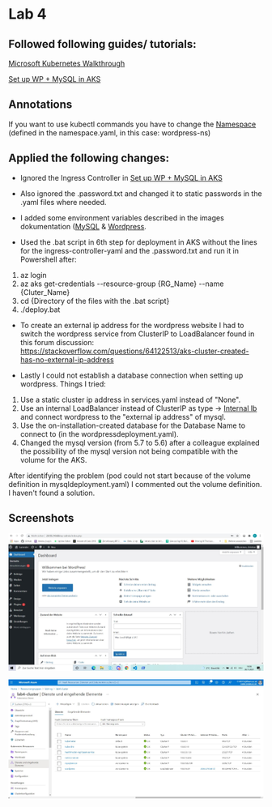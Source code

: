 # Lab 4
## Followed following guides/ tutorials:
[Microsoft Kubernetes Walkthrough](https://docs.microsoft.com/en-us/azure/aks/kubernetes-walkthrough)

[Set up WP + MySQL in AKS](https://quisl.de/b/wie-du-wordpress-auf-azure-kubernetes-services-installierst-manuelles-deployment-in-6-schritten/)

## Annotations
If you want to use kubectl commands you have to change the [Namespace](https://kubernetes.io/docs/concepts/overview/working-with-objects/namespaces/) (defined in the namespace.yaml, in this case: wordpress-ns)

## Applied the following changes:

* Ignored the Ingress Controller in [Set up WP + MySQL in AKS](https://quisl.de/b/wie-du-wordpress-auf-azure-kubernetes-services-installierst-manuelles-deployment-in-6-schritten/)
* Also ignored the .password.txt and changed it to static passwords in the .yaml files where needed.

* I added some environment variables described in the images dokumentation ([MySQL](https://hub.docker.com/_/mysql) & [Wordpress](https://hub.docker.com/_/wordpress).

* Used the .bat script in 6th step for deployment in AKS without the lines for the ingress-controller-yaml and the .password.txt and run it in Powershell after:
1. az login
2. az aks get-credentials --resource-group {RG_Name} --name {Cluter_Name}
3. cd {Directory of the files with the .bat script}
4. ./deploy.bat

* To create an external ip address for the wordpress website I had to switch the wordpress service from ClusterIP to LoadBalancer found in this forum discussion:
https://stackoverflow.com/questions/64122513/aks-cluster-created-has-no-external-ip-address

* Lastly I could not establish a database connection when setting up wordpress.
Things I tried:
1. Use a static cluster ip address in services.yaml instead of "None".
2. Use an internal LoadBalancer instead of ClusterIP as type -> [Internal lb](https://docs.microsoft.com/en-us/azure/aks/internal-lb) and connect wordpress to the "external ip address" of mysql.
3. Use the on-installation-created database for the Database Name to connect to (in the wordpressdeployment.yaml).
4. Changed the mysql version (from 5.7 to 5.6) after a colleague explained the possibility of the mysql version not being compatible with the volume for the AKS.

After identifying the problem (pod could not start because of the volume definition in mysqldeployment.yaml) I commented out the volume definition. I haven't found a solution.

## Screenshots
![Website](MyWebsite.JPG)

![Services](IP-Proof.JPG)

